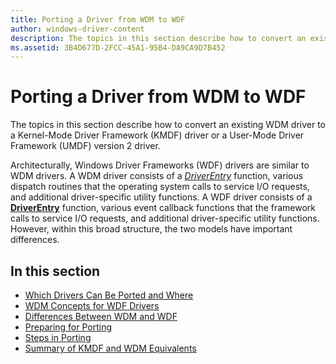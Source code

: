 ```yaml
---
title: Porting a Driver from WDM to WDF
author: windows-driver-content
description: The topics in this section describe how to convert an existing WDM driver to a Kernel-Mode Driver Framework (KMDF) driver or a User-Mode Driver Framework (UMDF) version 2 driver.
ms.assetid: 3B4D677D-2FCC-45A1-95B4-DA9CA9D7B452
---
```


# Porting a Driver from WDM to WDF


The topics in this section describe how to convert an existing WDM driver to a Kernel-Mode Driver Framework (KMDF) driver or a User-Mode Driver Framework (UMDF) version 2 driver.

Architecturally, Windows Driver Frameworks (WDF) drivers are similar to WDM drivers. A WDM driver consists of a [*DriverEntry*](https://msdn.microsoft.com/library/windows/hardware/ff544113) function, various dispatch routines that the operating system calls to service I/O requests, and additional driver-specific utility functions. A WDF driver consists of a [**DriverEntry**](https://msdn.microsoft.com/library/windows/hardware/ff540807) function, various event callback functions that the framework calls to service I/O requests, and additional driver-specific utility functions. However, within this broad structure, the two models have important differences.

## In this section


-   [Which Drivers Can Be Ported and Where](which-drivers-can-be-ported.md)
-   [WDM Concepts for WDF Drivers](wdm-concepts-for-kmdf-drivers.md)
-   [Differences Between WDM and WDF](differences-between-wdm-and-kmdf.md)
-   [Preparing for Porting](general-guidelines-for-porting.md)
-   [Steps in Porting](how-to-port.md)
-   [Summary of KMDF and WDM Equivalents](summary-of-kmdf-and-wdm-equivalents.md)

 

 





